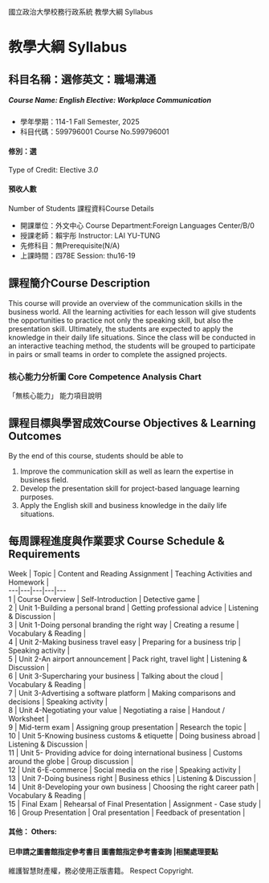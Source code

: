 國立政治大學校務行政系統 教學大綱 Syllabus
# 教學大綱 Syllabus
##  科目名稱：選修英文：職場溝通
#####  Course Name: English Elective: Workplace Communication
  * 學年學期：114-1 Fall Semester, 2025 
  * 科目代碼：599796001 Course No.599796001
#### 修別：選
Type of Credit: Elective 
_3.0_
#### 預收人數
Number of Students
課程資料Course Details
  * 開課單位：外文中心 Course Department:Foreign Languages Center/B/0 
  * 授課老師：賴宇彤 Instructor: LAI YU-TUNG 
  * 先修科目：無Prerequisite(N/A)
  * 上課時間：四78E Session: thu16-19
##  課程簡介Course Description
This course will provide an overview of the communication skills in the business world. All the learning activities for each lesson will give students the opportunities to practice not only the speaking skill, but also the presentation skill. Ultimately, the students are expected to apply the knowledge in their daily life situations. Since the class will be conducted in an interactive teaching method, the students will be grouped to participate in pairs or small teams in order to complete the assigned projects.
###  核心能力分析圖 Core Competence Analysis Chart
「無核心能力」 
能力項目說明
##  課程目標與學習成效Course Objectives & Learning Outcomes 
By the end of this course, students should be able to  
1. Improve the communication skill as well as learn the expertise in business field.  
2. Develop the presentation skill for project-based language learning purposes.  
3. Apply the English skill and business knowledge in the daily life situations.  
##  每周課程進度與作業要求 Course Schedule & Requirements
Week |  Topic |  Content and Reading Assignment |  Teaching Activities and Homework |   
---|---|---|---|---  
1 |  Course Overview |  Self-Introduction |  Detective game |   
2 |  Unit 1-Building a personal brand |  Getting professional advice |  Listening & Discussion |   
3 |  Unit 1-Doing personal branding the right way |  Creating a resume |  Vocabulary & Reading |   
4 |  Unit 2-Making business travel easy |  Preparing for a business trip |  Speaking activity |   
5 |  Unit 2-An airport announcement |  Pack right, travel light |  Listening & Discussion |   
6 |  Unit 3-Supercharing your business |  Talking about the cloud |  Vocabulary & Reading |   
7 |  Unit 3-Advertising a software platform |  Making comparisons and decisions |  Speaking activity  |   
8 |  Unit 4-Negotiating your value |  Negotiating a raise |  Handout / Worksheet  |   
9 |  Mid-term exam |  Assigning group presentation |  Research the topic |   
10 |  Unit 5-Knowing business customs & etiquette  |  Doing business abroad |  Listening & Discussion |   
11 |  Unit 5- Providing advice for doing international business |  Customs around the globe |  Group discussion |   
12 |  Unit 6-E-commerce | Social media on the rise | Speaking activity |   
13 |  Unit 7-Doing business right |  Business ethics |  Listening & Discussion |   
14 |  Unit 8-Developing your own business |  Choosing the right career path |  Vocabulary & Reading |   
15 |  Final Exam |  Rehearsal of Final Presentation |  Assignment - Case study  |   
16 |  Group Presentation |  Oral presentation |  Feedback of presentation |   
####  其他： Others:
####  已申請之圖書館指定參考書目  圖書館指定參考書查詢 |相關處理要點
維護智慧財產權，務必使用正版書籍。 Respect Copyright.